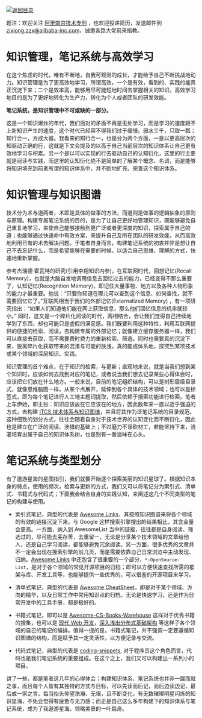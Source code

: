 [![返回目录](https://parg.co/U0e)](https://parg.co/U0X)

题注：欢迎关注 [阿里南京技术专刊](https://zhuanlan.zhihu.com/ali-nanjing) ，也欢迎投递简历，发送邮件到 zixiong.zzx@alibaba-inc.com，诚邀各路大佬前来指教。

# 知识管理，笔记系统与高效学习

在这个焦虑的时代，唯有不断地，自我可观测的成长，才能给予自己不断挑战地动力。知识管理是为了更高效地学习，所谓高效，一个是有效，看到的、实践的能真正沉淀下来；二个是效率高，能够用尽可能短地时间去掌握相关的知识。高效学习地目的是为了更好地转化为生产力，转化为个人或者团队的研发效能。

**笔记系统，是知识管理中不可或缺的一部分。**

这是一个知识爆炸的年代，我们面对的矛盾不再是无处学习，而是学习的速度跟不上新知识产生的速度，这个时代已经容不得我们过于缓慢。弱水三千，只取一瓢；知行合一，方成大器。我看来的知行合一，也是分为两个方面，一是以更高层次的知驱动正确的行，这就是下文会提及的以高于自己当前层次的知识体系让自己更有效地学习与积累。另一个是以可以实现的行去驱动自己的认知衍化，这里的行主要就是阅读与实践，而这里的认知衍化绝不是简单的了解某个概念、名词，而是能够将知识填充到前者所谓的知识体系中，并不断地扩充、完善这个知识体系。

# 知识管理与知识图谱

技术分为术与道两者，术即是具体的做事的方法，而道则是做事的逻辑抽象的原则与原理。构建专属笔记系统的目的，是为了让自己更好地管理知识，既能够避免自己重复地学习，来使自己能够接触到更广泛或者更深度的知识，探索属于自己的道；也能够通过快速命中有效方案，来提升自己及所在团队的研发效能，从而高效地利用已有的术去解决问题。于笔者自身而言，构建笔记系统的初衷并非是想让自己不去忘记什么，而是希望能够在需要的时候，以适合自己思维、理解的方式，快速地重新掌握。

参考杰瑞德·霍瓦特的研究(引用李翔知识内参)，在互联网时代，回想记忆(Recall Memory)，也就是大脑自发地调用信息去回忆过去的能力，已经变得不那么重要了，认知记忆(Recognition Memory)，即记住大量事物、地方以及各种人物形象的能力才最重要。他说：“只要你知道在哪儿可以查到这个信息、如何查找，就不需要回忆它了。”互联网相当于我们的外部记忆(Externalized Memory) ，有一项研究指出：“如果人们知道他们能在网上获取信息，那么他们回忆信息的机率就较小。” 同时，这又是一个碎片化阅读的时代，两相结合，会让我们觉得自己持续地学到了东西，却也可能只是虚假的满足感。我们既要利用这种特性，利用互联网提供的便捷的检索、阅读，去构建专属的外部记忆；就像建立缓存服务器一样，我们可以直接去获取，而不需要费时费力的重新检索、筛选。同时也需要真的沉淀下来，脱离碎片化获取带来的混淆与可能的肤浅，真的能成体系地，探究到某项技术或某个领域的深层知识、实践。

知识管理的首个难点，在于知识的检索，与更新；直观地来说，就是当我们想到某个知识时，应该如何去找到对应的笔记，或者说当我们想去记录某些心得体会时，应该把它们放在什么地方。一般来说，目前的笔记组织结构，可以是树形层级目录式，就像思维脑图一样，从某个点展开，延伸到各个具体的技术领域；也可以是标签式，即为每个笔记进行人工地主题词提取，然后依赖于搜索功能进行检索。笔者上车伊始，即主张：知识应该放在它应该在的地方，因此数年来一直以近乎强迫的方式，去构建 [ITCS 技术体系与知识图谱](https://github.com/wx-chevalier/Awesome-Coder/blob/master/MindMap/README.md)，并且将其作为泛笔记系统的目录规范。这种细致的划分方式，往往会随着自身对于技术世界的认知变化而不断衍化，因此也是建立在广泛的阅读、涉猎的基础上；不过磨刀不误砍材工，若能坚持下来，浇灌培育出属于自己的知识体系树，也是别有一番滋味在心头。

# 笔记系统与类型划分

有了遨游星海的星图指引，我们就要开始逐个探索美丽的知识星球了。根据知识本身的特点，使用的频次，检索与更新的方式，我们又可以将笔记分为索引式、清单式、书籍式与代码式；下面我会结合自身的实践认知，来阐述这几个不同类型的笔记的构建与使用。

- 索引式笔记，典型的代表是 [Awesome Links](https://github.com/wx-chevalier/Awesome-Lists)，其按照知识图谱来将各个领域的有效的链接沉淀下来。与 Google 这样搜索引擎搜出的结果相比，其含金量会更高。一方面，纳入到 AwesomeList 当中的链接，往往都是自身阅读、筛选过的，尽可能去芜存菁，去重留一，无论是分享某个技术领域的文章给他人，还是自己学习阅读，都能够避免冗余阅读。另一方面，很多优秀的文章并不一定会出现在搜索引擎的前几页，而是需要依靠自己日常浏览中主动发现、归纳。[Awesome Links](https://github.com/wx-chevalier/Awesome-Lists) 中还包含了很重要的一个部分，`*-OpenSource-List`，是对于各个领域的常见开源项目的归档；即可以方便快速查找所需的框架与库、开发工具等，也能够提供一些优秀的，可以借鉴的开源项目来学习。

- 清单式笔记，典型的代表是 [Awesome CheatSheet](https://github.com/wx-chevalier/Awesome-CheatSheets)，即是对于某个领域、方向的精华，以及日常工作中常用知识点的归档。无论是快速学习，还是作为日常开发中的工具手册，都是极好的。

- 书籍式笔记，即可以是 [Awesome-CS-Books-Warehouse](https://github.com/wx-chevalier/Awesome-CS-Books-Warehouse) 这样对于优秀书籍的搜集，也可以是 [现代 Web 开发](https://github.com/wx-chevalier/Web-Series)，[深入浅出分布式基础架构](https://github.com/wx-chevalier/Distributed-Infrastructure-Series) 等这样子各个领域的自己的笔记的编排。值得一提的是，书籍式笔记，并不强调一定要遵循知识图谱的结构，而是赋予其一定灵活性，以方便记录与交流。

- 代码式笔记，典型的代表是 [coding-snippets](https://github.com/wx-chevalier/coding-snippets), 对于程序员这个角色而言，代码也是我们笔记系统的重要组成。在这个之上，我们又可以构建出一系列小的项目。

讲了一些，都是笔者这几年的心得体会；构建知识体系、笔记系统也并非一蹴而就之事，而且每个人皆有其独特的方式与目标，可以先读而后记，而后边读边记，最后成一家之言。每当抬头仰望浩瀚、无垠，且不断变化，有无数璀璨明星闪烁的知识星海，不免会觉得有疲惫与无力感；而正是自己这么多年构建下的知识体系与笔记系统，成为了我遨游星海，领略美景的一叶扁舟。

